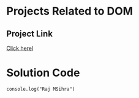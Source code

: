 # Projects Related to DOM

## Project Link
[Click herel](https://stackblitz.com/edit/dom-project-chaiaurcode?file=index.html)

# Solution Code

```
console.log("Raj MSihra")

```